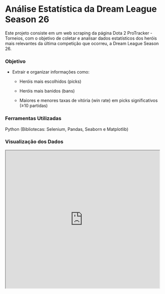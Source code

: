 # Análise Estatística da Dream League Season 26

Este projeto consiste em um web scraping da página Dota 2 ProTracker - Torneios, com o objetivo de coletar e analisar dados estatísticos dos heróis mais relevantes da última competição que ocorreu, a Dream League Season 26.

### Objetivo

- Extrair e organizar informações como:
  
  - Heróis mais escolhidos (picks)
    
  - Heróis mais banidos (bans)
    
  - Maiores e menores taxas de vitória (win rate) em picks significativos (≥10 partidas)

### Ferramentas Utilizadas
Python (Bibliotecas: Selenium, Pandas, Seaborn e Matplotlib)

### Visualização dos Dados

<iframe src="https://gamma.app/embed/jma2mkyxstranyh" style="width: 700px; max-width: 100%; height: 450px" allow="fullscreen" title="Análise Dream League S26"></iframe>
